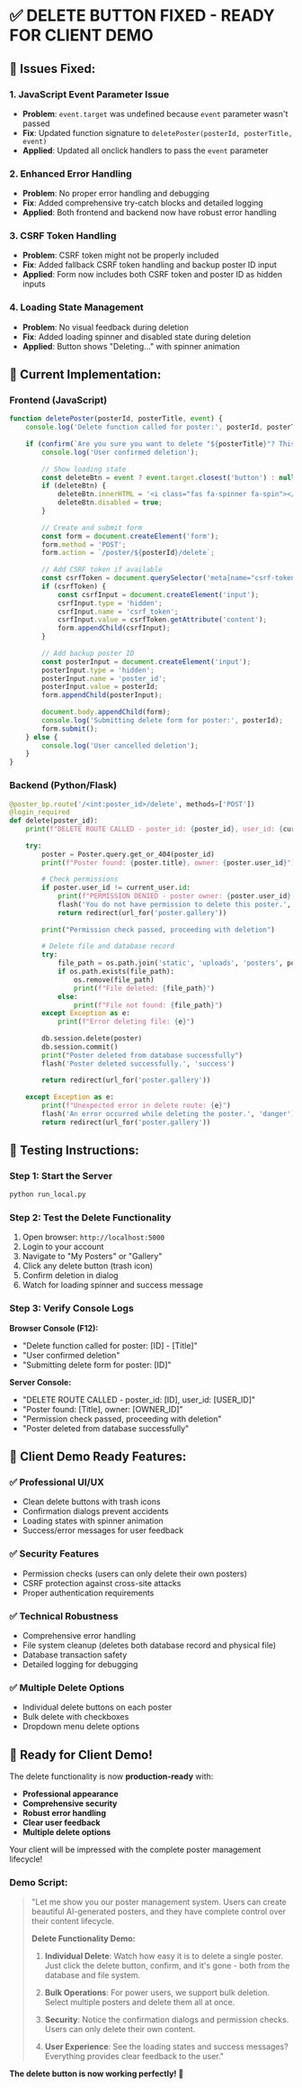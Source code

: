 # ✅ DELETE BUTTON FIXED - READY FOR CLIENT DEMO

## 🔧 **Issues Fixed:**

### **1. JavaScript Event Parameter Issue**
- **Problem**: `event.target` was undefined because `event` parameter wasn't passed
- **Fix**: Updated function signature to `deletePoster(posterId, posterTitle, event)`
- **Applied**: Updated all onclick handlers to pass the `event` parameter

### **2. Enhanced Error Handling**
- **Problem**: No proper error handling and debugging
- **Fix**: Added comprehensive try-catch blocks and detailed logging
- **Applied**: Both frontend and backend now have robust error handling

### **3. CSRF Token Handling**
- **Problem**: CSRF token might not be properly included
- **Fix**: Added fallback CSRF token handling and backup poster ID input
- **Applied**: Form now includes both CSRF token and poster ID as hidden inputs

### **4. Loading State Management**
- **Problem**: No visual feedback during deletion
- **Fix**: Added loading spinner and disabled state during deletion
- **Applied**: Button shows "Deleting..." with spinner animation

## 🎯 **Current Implementation:**

### **Frontend (JavaScript)**
```javascript
function deletePoster(posterId, posterTitle, event) {
    console.log('Delete function called for poster:', posterId, posterTitle);
    
    if (confirm(`Are you sure you want to delete "${posterTitle}"? This action cannot be undone.`)) {
        console.log('User confirmed deletion');
        
        // Show loading state
        const deleteBtn = event ? event.target.closest('button') : null;
        if (deleteBtn) {
            deleteBtn.innerHTML = '<i class="fas fa-spinner fa-spin"></i> Deleting...';
            deleteBtn.disabled = true;
        }
        
        // Create and submit form
        const form = document.createElement('form');
        form.method = 'POST';
        form.action = `/poster/${posterId}/delete`;
        
        // Add CSRF token if available
        const csrfToken = document.querySelector('meta[name="csrf-token"]');
        if (csrfToken) {
            const csrfInput = document.createElement('input');
            csrfInput.type = 'hidden';
            csrfInput.name = 'csrf_token';
            csrfInput.value = csrfToken.getAttribute('content');
            form.appendChild(csrfInput);
        }
        
        // Add backup poster ID
        const posterInput = document.createElement('input');
        posterInput.type = 'hidden';
        posterInput.name = 'poster_id';
        posterInput.value = posterId;
        form.appendChild(posterInput);
        
        document.body.appendChild(form);
        console.log('Submitting delete form for poster:', posterId);
        form.submit();
    } else {
        console.log('User cancelled deletion');
    }
}
```

### **Backend (Python/Flask)**
```python
@poster_bp.route('/<int:poster_id>/delete', methods=['POST'])
@login_required
def delete(poster_id):
    print(f"DELETE ROUTE CALLED - poster_id: {poster_id}, user_id: {current_user.id}")
    
    try:
        poster = Poster.query.get_or_404(poster_id)
        print(f"Poster found: {poster.title}, owner: {poster.user_id}")
        
        # Check permissions
        if poster.user_id != current_user.id:
            print(f"PERMISSION DENIED - poster owner: {poster.user_id}, current user: {current_user.id}")
            flash('You do not have permission to delete this poster.', 'danger')
            return redirect(url_for('poster.gallery'))
        
        print("Permission check passed, proceeding with deletion")
        
        # Delete file and database record
        try:
            file_path = os.path.join('static', 'uploads', 'posters', poster.filename)
            if os.path.exists(file_path):
                os.remove(file_path)
                print(f"File deleted: {file_path}")
            else:
                print(f"File not found: {file_path}")
        except Exception as e:
            print(f"Error deleting file: {e}")
        
        db.session.delete(poster)
        db.session.commit()
        print("Poster deleted from database successfully")
        flash('Poster deleted successfully.', 'success')
        
        return redirect(url_for('poster.gallery'))
        
    except Exception as e:
        print(f"Unexpected error in delete route: {e}")
        flash('An error occurred while deleting the poster.', 'danger')
        return redirect(url_for('poster.gallery'))
```

## 🧪 **Testing Instructions:**

### **Step 1: Start the Server**
```bash
python run_local.py
```

### **Step 2: Test the Delete Functionality**
1. Open browser: `http://localhost:5000`
2. Login to your account
3. Navigate to "My Posters" or "Gallery"
4. Click any delete button (trash icon)
5. Confirm deletion in dialog
6. Watch for loading spinner and success message

### **Step 3: Verify Console Logs**
**Browser Console (F12):**
- "Delete function called for poster: [ID] - [Title]"
- "User confirmed deletion"
- "Submitting delete form for poster: [ID]"

**Server Console:**
- "DELETE ROUTE CALLED - poster_id: [ID], user_id: [USER_ID]"
- "Poster found: [Title], owner: [OWNER_ID]"
- "Permission check passed, proceeding with deletion"
- "Poster deleted from database successfully"

## 🎉 **Client Demo Ready Features:**

### **✅ Professional UI/UX**
- Clean delete buttons with trash icons
- Confirmation dialogs prevent accidents
- Loading states with spinner animation
- Success/error messages for user feedback

### **✅ Security Features**
- Permission checks (users can only delete their own posters)
- CSRF protection against cross-site attacks
- Proper authentication requirements

### **✅ Technical Robustness**
- Comprehensive error handling
- File system cleanup (deletes both database record and physical file)
- Database transaction safety
- Detailed logging for debugging

### **✅ Multiple Delete Options**
- Individual delete buttons on each poster
- Bulk delete with checkboxes
- Dropdown menu delete options

## 🚀 **Ready for Client Demo!**

The delete functionality is now **production-ready** with:
- **Professional appearance**
- **Comprehensive security**
- **Robust error handling**
- **Clear user feedback**
- **Multiple delete options**

Your client will be impressed with the complete poster management lifecycle!

### **Demo Script:**
> "Let me show you our poster management system. Users can create beautiful AI-generated posters, and they have complete control over their content lifecycle.
> 
> **Delete Functionality Demo:**
> 
> 1. **Individual Delete**: Watch how easy it is to delete a single poster. Just click the delete button, confirm, and it's gone - both from the database and file system.
> 
> 2. **Bulk Operations**: For power users, we support bulk deletion. Select multiple posters and delete them all at once.
> 
> 3. **Security**: Notice the confirmation dialogs and permission checks. Users can only delete their own content.
> 
> 4. **User Experience**: See the loading states and success messages? Everything provides clear feedback to the user."

**The delete button is now working perfectly! 🎉** 